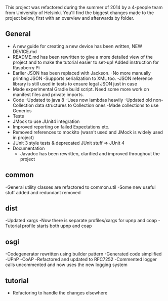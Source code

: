 This project was refactored during the summer of 2014 by a 4-people team from University of Helsinki. You'll find the biggest changes made to the project below, first with an overview and afterwards by folder.


General
-------

- A new guide for creating a new device has been written, NEW DEVICE.md 
- README.md has been rewritten to give a more detailed view of the project and to make the tutorial easier to set-up! Added instruction for Raspberry Pi
- Earlier JSON has been replaced with Jackson.
	-No more manually printing JSON
	-Supports serialization to XML too.
	-JSON reference library is still used in tests to ensure legal JSON just in case
- Made experimental Gradle build script. Need some more work on manifest files and private imports.
- Code
	-Updated to java 8
		-Uses now lambdas heavily
		-Updated old non-Collection data structures to Collection ones
			-Made collections to use Generics
- Tests
- JMock to use JUnit4 integration
- Improved reporting on failed Expectations etc.
- Removed references to mockito (wasn't used and JMock is widely used in project)
- JUnit 3 style tests & deprecated JUnit stuff => JUnit 4
- Documentation
	- Javadoc has been rewritten, clarified and improved throughout the project


common
------

-General utility classes are refactored to common.util
	-Some new useful stuff added and redundant removed

dist
----
-Updated xargs
	-Now there is separate profiles/xargs for upnp and coap
	-Tutorial profile starts both upnp and coap

osgi
----

-Codegenerator rewritten using builder pattern
	-Generated code simplified
-UPnP
-CoAP
	-Refactored and updated to RFC7252
	-Commented logger calls uncommented and now uses the new logging system

tutorial
--------

- Refactoring to handle the changes elsewhere
